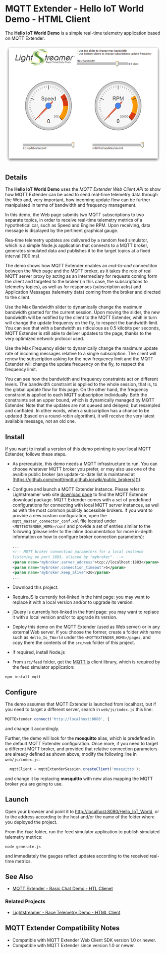 # MQTT Extender - Hello IoT World Demo - HTML Client

<!-- START DESCRIPTION mqttextender-example-hello_iot_world-client-javascript -->

The **Hello IoT World Demo** is a simple real-time telemetry application based
on MQTT Extender.

![screenshot](screen-large.png)
###

## Details

The **Hello IoT World Demo** uses the *MQTT Extender Web Client API* to show how
MQTT Extender can be used to send real-time telemetry data through the Web and,
very important, how incoming update flow can be further manipulated in terms of
bandwidth and frequency management.

In this demo, the Web page submits two MQTT subscriptions to two separate
topics, in order to receive real-time telemetry metrics of a hypothetical car,
such as Speed and Engine RPM. Upon receiving, data message is displayed by the
pertinent graphical gauge.

Rea-time telemetry updates are delivered by a random feed simulator, which is a
simple Node.js application that connects to a MQTT broker, generates simulated
data and publishes it to the target topics at a fixed interval (100 ms).

The demo shows how MQTT Extender enables an *end-to-end* connectiton between
the Web page and the MQTT broker, as it takes the role of real MQTT server proxy
by acting as an intermediary for requests coming form the client and targeted to
the broker (in this case, the subscriptions to telemetry topics), as well as
for responses (subscription acks) and Application Messages (telemetry data)
coming from the broker and directed to the client.

Use the Max Bandwidth slider to dynamically change the maximum bandwidth granted
for the current session. Upon moving the slider, the new bandwidth will be
notified by the client to the MQTT Extender, whih in turn will change the update
frequency on the fly, to respect the bandwidth limit. You can see that with a
bandwidth as ridiculous as 0.5 kilobits per seconds, MQTT Extender is still able
to deliver updates to the page, thanks to the very optimized network protocol
used.

Use the Max Frequency slider to dynamically change the maximum update rate of
incoming messages relative to a single subscription. The client will renew the
subscription asking for the new frequency limit and the MQTT Extender will
change the update frequency on the fly, to respect the frequency limit.

You can see how the bandwidth and frequency constraints act on different levels.
The bandwidth constraint is applied to the whole session, that is, to the global
update flow for this page. On the other hand, the frequency constraint is
applied to each MQTT subscription individually. Both the constraints set an
upper bound, which is dynamically managed by MQTT Extender. Note that the
updates are not queued and delayed, but resampled and conflated. In other words,
when a subscription has a chance to be updated (based on a round-robin
algorithm), it will receive the very latest available message, not an old one.

## Install

If you want to install a version of this demo pointing to your local MQTT
Extender, follows these steps.

* As prerequiste, this demo needs a MQTT infrastructure to run. You can choose
whatever MQTT broker you prefer, or may also use one of the avaible public
broker (an update-to-date list is maintaned at
[https://github.com/mqtt/mqtt.github.io/wiki/public_brokers]()).
* Configure and launch a MQTT Extender instance. Please refer to Lightstreamer
web site [download page](http://download.lightstreamer.com/) to find the MQTT
Extender download package. MQTT Extender comes with a set of predefined
configurations for connecting with local MQTT server instances, as well as with
the most common publicly accessible brokers. If you want to provide a new custom
configuration, open the `mqtt_master_connector_conf.xml` file located under
`<MQTTEXTENDER_HOME>/conf` and provide a set of entries similar to the following
(please refer to the inline documentation for more in-depth information on how
to configure broker connection parameters):
  ```xml
  ...
  <!-- MQTT broker connection parameters for a local instance
  listening on port 1883, aliased by "mybroker". -->
  <param name="mybroker.server_address">tcp://localhost:1883</param>
  <param name="mybroker.connection_timeout">5</param>
  <param name="mybroker.keep_alive">20</param>
  ...
  ```

* Download this project.
* RequireJS is currently hot-linked in the html page: you may want to replace it
with a local version and/or to upgrade its version.
* jQuery is currently hot-linked in the html page: you may want to replace it
with a local version and/or to upgrade its version.
* Deploy this demo on the MQTT Extender (used as Web server) or in any external
Web server. If you choose the former, create a folder with name such as
`Hello_Io_TWorld` under the `<MQTTEXTENDER_HOME>/pages`, and copy there the
contents of the `src/web` folder of this project.
* If required, install Node.js
* From `src/feed` folder, get the [MQTT.js](https://github.com/mqttjs/MQTT.js)
client library, which is required by the feed simulator application:

 ```
 npm install mqtt
 ```

## Configure

The demo assumes that MQTT Extender is launched from localhost, but if you need
to target a different server, search in `web/js/index.js` this line:
```js
MQTTExtender.connect('http://localhost:8080', {
```
and change it accordingly.

Further, the demo will look for the **mosquitto** alias, which is predefined in
the default MQTT Extender configuration. Once more, if you need to target a
different MQTT broker, and provided that relative connection parameters are
already defined as shown above, modify the following line in `web/js/index.js`:

```js
  mqttClient = mqttExtenderSession.createClient('mosquitto');
```
and change it by replacing **mosquitto** with new alias mapping the MQTT broker
you are going to use.

## Launch

Open your browser and point it to [http://localhost:8080/Hello_IoT_World](), or
to the address according to the host and/or the name of the folder where you
deployed the project.

From the `feed` folder, run the feed simulator application to publish simulated
telemetry metrics:
```
node generate.js
```

and immediately the gauges reflect updates according to the received real-time
metrics.

## See Also

<!-- START RELATED_ENTRIES -->

* [MQTT Extender - Basic Chat Demo - HTL Clienet](https://github.com/Lightstreamer/MQTTExtender-example-Chat-client-javascript)

### Related Projects

* [Lightstreamer - Race Telemetry Demo - HTML Client](https://github.com/Lightstreamer/Lightstreamer-example-RaceTelemetry-client-javascript)

<!-- END RELATED_ENTRIES -->

## MQTT Extender Compatibility Notes

* Compatible with MQTT Extender Web Client SDK version 1.0 or
newer.
* Compatible with MQTT Extender since version 1.0 or newer.

